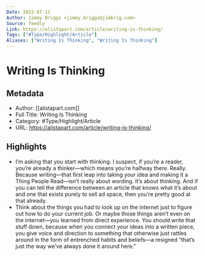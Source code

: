 ```yaml
---
Date: 2022-07-11
Author: Jimmy Briggs <jimmy.briggs@jimbrig.com>
Source: feedly
Link: https://alistapart.com/article/writing-is-thinking/
Tags: ["#Type/Highlight/Article"]
Aliases: ["Writing Is Thinking", "Writing Is Thinking"]
---
```

# Writing Is Thinking

## Metadata
- Author: [[alistapart.com]]
- Full Title: Writing Is Thinking
- Category: #Type/Highlight/Article
- URL: https://alistapart.com/article/writing-is-thinking/

## Highlights
- I’m asking that you start with thinking. I suspect, if you’re a reader, you’re already a thinker—which means you’re halfway there. Really. Because writing—that first leap into taking your idea and making it a Thing People Read—isn’t really about wording. It’s about thinking. And if you can tell the difference between an article that knows what it’s about and one that exists purely to sell ad space, then you’re pretty good at that already.
- Think about the things you had to look up on the internet just to figure out how to do your current job. Or maybe those things aren’t even on the internet—you learned from direct experience. You should write that stuff down, because when you connect your ideas into a written piece, you give voice and direction to something that otherwise just rattles around in the form of entrenched habits and beliefs—a resigned “that’s just the way we’ve always done it around here.”
